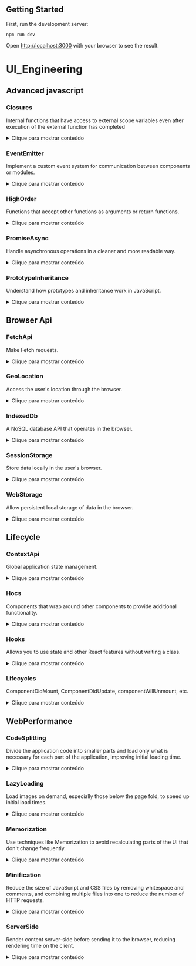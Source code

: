## Getting Started

First, run the development server:

```
npm run dev
```
Open [http://localhost:3000](http://localhost:3000) with your browser to see the result.

# UI_Engineering

## Advanced javascript

### Closures
Internal functions that have access to external scope variables even after execution of the external function has completed
  <details>
    
  ![image](https://github.com/lucasmargui/React_UI_Engineering/assets/157809964/c86f6291-d334-4b51-856a-4644676353d0)
  

  Example 4: Passing data to child components
  ```
  const ChildComponent: React.FC <{ onMessageChange: (message: string) => void }> = ({ onMessageChange }) => {
  ```

  ![image](https://github.com/lucasmargui/React_UI_Engineering/assets/157809964/4cd6a8a0-d189-42c8-b7c6-2555d1aa2333)

  ![image](https://github.com/lucasmargui/React_UI_Engineering/assets/157809964/43974eeb-5051-4755-ac2a-cc5d112b667c)



  <summary>Clique para mostrar conteúdo</summary>
  </details>

 
  
### EventEmitter
Implement a custom event system for communication between components or modules.
  <details>
  <summary>Clique para mostrar conteúdo</summary>

  ![image](https://github.com/lucasmargui/React_UI_Engineering/assets/157809964/860e6f8e-c77e-4735-9957-df0d9c519b9a)

  ![image](https://github.com/lucasmargui/React_UI_Engineering/assets/157809964/2d8c11cd-255a-458f-8e91-5a9edcad6d2e)


    
  </details>
  
### HighOrder
Functions that accept other functions as arguments or return functions.
  <details>
  <summary>Clique para mostrar conteúdo</summary>
    
  ![image](https://github.com/lucasmargui/React_UI_Engineering/assets/157809964/9cc243f8-7168-4403-9376-d060404a3ec2)

  ![image](https://github.com/lucasmargui/React_UI_Engineering/assets/157809964/6f99458f-6492-434e-848b-bce77ecbe773)

  ![image](https://github.com/lucasmargui/React_UI_Engineering/assets/157809964/29fe0a31-134f-4084-93c6-205be7044eeb)


  
  ```
   const withParent = ...:
  ```

   This declares a constant named withParent, which is a function.

  ```
   <P extends object>(WrappedComponent: ComponentType<P>): ComponentClass<P>:
  ``` 
    
   This function is a generic function. It takes a type parameter P which extends object. It expects a component (WrappedComponent) of type ComponentType, and it returns a component class (ComponentClass).

  ```
   return class extends Component<P> { ... }:
  ```
  
   This returns an anonymous class that extends Component, where P is the type parameter provided to the function. So, this returned class is a React component class.

  ```
   render() { ... }:
  ```
  
   This defines the render method of the component class. Inside the render method, it returns JSX, which renders a div element wrapping the WrappedComponent.
   
  ```
   <WrappedComponent {...this.props as P} />:
  ```

   This line renders the WrappedComponent by spreading all the props (this.props) onto it, and it explicitly asserts the type of these props as P.

  </details>
  
### PromiseAsync
Handle asynchronous operations in a cleaner and more readable way.
  <details>
  <summary>Clique para mostrar conteúdo</summary>
    
  ![image](https://github.com/lucasmargui/React_UI_Engineering/assets/157809964/6548727c-b9e6-4f85-ac45-b2fa6a2125e2)

  </details>
  
### PrototypeInheritance
Understand how prototypes and inheritance work in JavaScript.
  <details>
  <summary>Clique para mostrar conteúdo</summary>
    
  ![image](https://github.com/lucasmargui/React_UI_Engineering/assets/157809964/7d18551d-6554-42b5-a4b3-ec9aff611702)

  </details>
  
## Browser Api

### FetchApi
Make Fetch requests.
  <details>
  <summary>Clique para mostrar conteúdo</summary>
    
  ![image](https://github.com/lucasmargui/React_UI_Engineering/assets/157809964/4afb4551-5af1-43e4-a693-8a07f2a049e3)

  </details>
  
### GeoLocation
Access the user's location through the browser.
  <details>
  <summary>Clique para mostrar conteúdo</summary>

  ![image](https://github.com/lucasmargui/React_UI_Engineering/assets/157809964/d8fd760f-c839-4d64-b8e4-b5a2aa6b7216)

    
  </details>
  
### IndexedDb
A NoSQL database API that operates in the browser.
  <details>
  <summary>Clique para mostrar conteúdo</summary>

  ![image](https://github.com/lucasmargui/React_UI_Engineering/assets/157809964/fc0b83c4-6b8a-4530-8f39-ed542e81af18)

  #### Interface Definitions:
  
  - Item: An interface representing the structure of an item. It has two properties: id of type number and name of type string.
  
  - MyDB: An interface extending DBSchema. It specifies the schema for the database, including the structure of the 'items' store and its indexes.
    
 #### Component Setup:
  
  - IndexedDBExample: This is a functional component. It sets up state variables items and itemName using the useState hook. items will hold an array of Item objects, and itemName will hold the name of the item being added.
 
  - fetchItems: This asynchronous function is responsible for fetching items from IndexedDB when the component mounts. It opens the database, retrieves items from the 'items' store, and sets them using setItems.
  
  - useEffect: This hook calls fetchItems when the component mounts, ensuring that items are fetched once the component is rendered.
   
 #### Database Operations:
 
  - addItem: This asynchronous function adds a new item to the database. It first checks if the itemName is not empty. Then, it opens the database, starts a transaction on the 'items' store with read-write access, creates a new item object with the provided name (and auto-generated id by IndexedDB), adds it to the store using store.add, and then calls fetchItems to update the item list displayed in the component.
  
#### Error Handling:

 - Errors that occur during database operations are caught using try...catch blocks and logged to the console.
    
  </details>
  
### SessionStorage
Store data locally in the user's browser.
  <details>
  <summary>Clique para mostrar conteúdo</summary>

  ![image](https://github.com/lucasmargui/React_UI_Engineering/assets/157809964/58300cc5-85c8-4691-a1d1-36e23b515c8c)

  - Two state variables localStorageValue and sessionStorageValue are initialized using the useState hook. These variables will hold the values retrieved from local storage and session storage respectively.

  - The useEffect hook is used to retrieve values from local storage and session storage when the component mounts. It runs once when the component mounts because of the empty dependency array [].

  - Two event handler functions handleLocalStorageChange and handleSessionStorageChange are defined to handle changes in the input fields for local storage and session storage respectively. These functions update the state variables and also update the corresponding storage items using localStorage.setItem and sessionStorage.setItem.

  - The component returns JSX containing two input fields for local storage and session storage, along with their corresponding headings (<h2> tags).

  - Below the input fields, the component displays the current values of local storage and session storage using <h1> tags.
    
  </details>
  
### WebStorage
Allow persistent local storage of data in the browser.
  <details>
  <summary>Clique para mostrar conteúdo</summary>

  ![image](https://github.com/lucasmargui/React_UI_Engineering/assets/157809964/c9bd71c6-911c-4fa2-b9d5-82e5e9ca5539)

  ![image](https://github.com/lucasmargui/React_UI_Engineering/assets/157809964/bc1f9044-3694-424b-8fe6-7e094e95d76e)

    
  </details>
  
## Lifecycle

### ContextApi
Global application state management.
  <details>
  <summary>Clique para mostrar conteúdo</summary>

  ![image](https://github.com/lucasmargui/React_UI_Engineering/assets/157809964/eb8e91dd-4205-47b6-afe1-6052af0c7737)

  - interface AuthContextType { ... }: This defines an interface AuthContextType which describes the shape of the authentication context. It specifies that the context will have three properties: isLoggedIn of type boolean, login and logout both of which are functions with no arguments and no return value.

  - export const AuthContext = createContext<AuthContextType | undefined>(undefined);: This line creates an authentication context using createContext. It initializes it with an initial value of undefined, and it's typed to adhere to the AuthContextType interface or undefined.

  - export const AuthProvider: React.FC<{ children: ReactNode }> = ({ children }) => { ... }: This is a functional component named AuthProvider. It accepts children as props, which are of type ReactNode. It wraps its children with the AuthContext.Provider.

  - const [isLoggedIn, setIsLoggedIn] = useState(false);: This line initializes a state variable isLoggedIn using the useState hook. It's initialized with a value of false, indicating that the user is not logged in by default.

  - const login = () => { setIsLoggedIn(true); };: This function sets the isLoggedIn state to true, simulating a login action.

  - const logout = () => { setIsLoggedIn(false); };: This function sets the isLoggedIn state to false, simulating a logout action.

  - <AuthContext.Provider value={{ isLoggedIn, login, logout }}> ... </AuthContext.Provider>: This line renders the AuthProvider component with the authentication context provider. It provides the context value with the isLoggedIn state, login, and logout functions to its children components.

    ![image](https://github.com/lucasmargui/React_UI_Engineering/assets/157809964/392ed93d-4a9e-4b6d-aa84-617f75523c2c)

  - const authContext = useContext(AuthContext);: This line uses the useContext hook to get the current context value from the AuthContext. The AuthContext presumably provides information about whether the user is logged in or not, along with functions for logging in and out.

  - if (!authContext) { throw new Error("useAuth must be used within an AuthProvider"); }: This line checks if the authContext is null or undefined. If it is, it throws an error indicating that useAuth must be used within an AuthProvider. This is a safety check to ensure that the component is being used within the appropriate context.

  - const { isLoggedIn, login, logout } = authContext;: This line destructures the authContext object to extract the isLoggedIn boolean value, login function, and logout function.

  - The return statement renders a div containing a button. If isLoggedIn is true, it renders a "Logout" button with an onClick handler set to the logout function. If isLoggedIn is false, it renders a "Login" button with an onClick handler set to the login function.

    
  </details>
  
### Hocs
Components that wrap around other components to provide additional functionality.
  <details>
    
  ![image](https://github.com/lucasmargui/React_UI_Engineering/assets/157809964/9cc243f8-7168-4403-9376-d060404a3ec2)

  ![image](https://github.com/lucasmargui/React_UI_Engineering/assets/157809964/6f99458f-6492-434e-848b-bce77ecbe773)

  ![image](https://github.com/lucasmargui/React_UI_Engineering/assets/157809964/29fe0a31-134f-4084-93c6-205be7044eeb)


  
  ```
   const withParent = ...:
  ```

   This declares a constant named withParent, which is a function.

  ```
   <P extends object>(WrappedComponent: ComponentType<P>): ComponentClass<P>:
  ``` 
    
   This function is a generic function. It takes a type parameter P which extends object. It expects a component (WrappedComponent) of type ComponentType, and it returns a component class (ComponentClass).

  ```
   return class extends Component<P> { ... }:
  ```
  
   This returns an anonymous class that extends Component, where P is the type parameter provided to the function. So, this returned class is a React component class.

  ```
   render() { ... }:
  ```
  
   This defines the render method of the component class. Inside the render method, it returns JSX, which renders a div element wrapping the WrappedComponent.
   
  ```
   <WrappedComponent {...this.props as P} />:
  ```

   This line renders the WrappedComponent by spreading all the props (this.props) onto it, and it explicitly asserts the type of these props as P.
  <summary>Clique para mostrar conteúdo</summary>
  </details>
  
### Hooks
Allows you to use state and other React features without writing a class.
  <details>
  <summary>Clique para mostrar conteúdo</summary>

  ![image](https://github.com/lucasmargui/React_UI_Engineering/assets/157809964/df92c25a-c38f-4a08-b544-35e834d76e9d)


    
  </details>
  
### Lifecycles
ComponentDidMount, ComponentDidUpdate, componentWillUnmount, etc.
  <details>
  <summary>Clique para mostrar conteúdo</summary>

  ![image](https://github.com/lucasmargui/React_UI_Engineering/assets/157809964/c2abe1d0-ef83-43d4-a0b4-d7b186209caf)

    
  </details>
  
## WebPerformance

### CodeSplitting
Divide the application code into smaller parts and load only what is necessary for each part of the application, improving initial loading time.
  <details>
  <summary>Clique para mostrar conteúdo</summary>
  </details>
  
### LazyLoading
Load images on demand, especially those below the page fold, to speed up initial load times.
  <details>
  <summary>Clique para mostrar conteúdo</summary>
  </details>
  
### Memorization
Use techniques like Memorization to avoid recalculating parts of the UI that don't change frequently.
  <details>
  <summary>Clique para mostrar conteúdo</summary>
  </details>
  
### Minification
Reduce the size of JavaScript and CSS files by removing whitespace and comments, and combining multiple files into one to reduce the number of HTTP requests.
  <details>
  <summary>Clique para mostrar conteúdo</summary>
  </details>
  
### ServerSide
Render content server-side before sending it to the browser, reducing rendering time on the client.
  <details>
  <summary>Clique para mostrar conteúdo</summary>
  </details>


